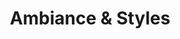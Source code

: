 ---
title: "Ambiance & Styles"
url: /thonon-les-bains/ambiance-und-styles/
shop: Raumausstattung
---